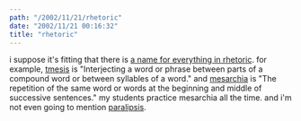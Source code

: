 ```yaml
---
path: "/2002/11/21/rhetoric" 
date: "2002/11/21 00:16:32" 
title: "rhetoric" 
---
```

<p>i suppose it's fitting that there is <a href="http://humanities.byu.edu/rhetoric/">a name for everything in rhetoric</a>. for example, <a href="http://humanities.byu.edu/rhetoric/Figures/T/tmesis.htm">tmesis</a> is "Interjecting a word or phrase between parts of a compound word or between syllables of a word." and <a href="http://humanities.byu.edu/rhetoric/Figures/M/mesarchia.htm">mesarchia</a> is "The repetition of the same word or words at the beginning and middle of successive sentences." my students practice mesarchia all the time. and i'm not even going to mention <a href="http://humanities.byu.edu/rhetoric/Figures/P/paralipsis.htm">paralipsis</a>.</p>